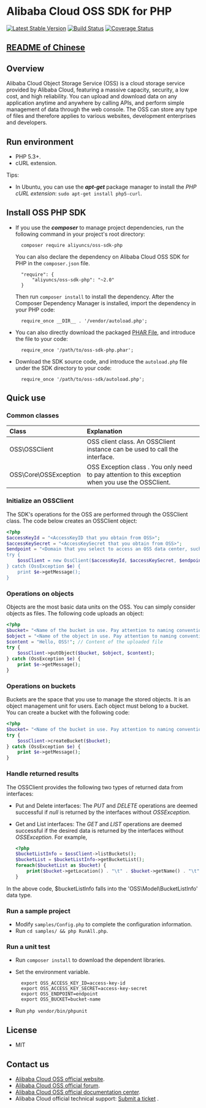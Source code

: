 ﻿# Alibaba Cloud OSS SDK for PHP

[![Latest Stable Version](https://poser.pugx.org/aliyuncs/oss-sdk-php/v/stable)](https://packagist.org/packages/aliyuncs/oss-sdk-php)
[![Build Status](https://travis-ci.org/aliyun/aliyun-oss-php-sdk.svg?branch=master)](https://travis-ci.org/aliyun/aliyun-oss-php-sdk)
[![Coverage Status](https://coveralls.io/repos/github/aliyun/aliyun-oss-php-sdk/badge.svg?branch=master)](https://coveralls.io/github/aliyun/aliyun-oss-php-sdk?branch=master)

## [README of Chinese](https://github.com/aliyun/aliyun-oss-php-sdk/blob/master/README-CN.md)

## Overview

Alibaba Cloud Object Storage Service (OSS) is a cloud storage service provided by Alibaba Cloud, featuring a massive
capacity, security, a low cost, and high reliability. You can upload and download data on any application anytime and
anywhere by calling APIs, and perform simple management of data through the web console. The OSS can store any type of
files and therefore applies to various websites, development enterprises and developers.

## Run environment

- PHP 5.3+.
- cURL extension.

Tips:

- In Ubuntu, you can use the ***apt-get*** package manager to install the *PHP cURL
  extension*: `sudo apt-get install php5-curl`.

## Install OSS PHP SDK

- If you use the ***composer*** to manage project dependencies, run the following command in your project's root
  directory:

        composer require aliyuncs/oss-sdk-php

  You can also declare the dependency on Alibaba Cloud OSS SDK for PHP in the `composer.json` file.

        "require": {
            "aliyuncs/oss-sdk-php": "~2.0"
        }

  Then run `composer install` to install the dependency. After the Composer Dependency Manager is installed, import the
  dependency in your PHP code:

        require_once __DIR__ . '/vendor/autoload.php';

- You can also directly download the packaged [PHAR File][releases-page], and introduce the file to your code:

        require_once '/path/to/oss-sdk-php.phar';

- Download the SDK source code, and introduce the `autoload.php` file under the SDK directory to your code:

        require_once '/path/to/oss-sdk/autoload.php';

## Quick use

### Common classes

| Class | Explanation |
|:------------------|:------------------------------------|
|OSS\OSSClient | OSS client class. An OSSClient instance can be used to call the interface.  |
|OSS\Core\OSSException |OSS Exception class . You only need to pay attention to this exception when you use the OSSClient. |

### Initialize an OSSClient

The SDK's operations for the OSS are performed through the OSSClient class. The code below creates an OSSClient object:

```php
<?php
$accessKeyId = "<AccessKeyID that you obtain from OSS>";
$accessKeySecret = "<AccessKeySecret that you obtain from OSS>";
$endpoint = "<Domain that you select to access an OSS data center, such as "oss-cn-hangzhou.aliyuncs.com>";
try {
    $ossClient = new OssClient($accessKeyId, $accessKeySecret, $endpoint);
} catch (OssException $e) {
    print $e->getMessage();
}
```

### Operations on objects

Objects are the most basic data units on the OSS. You can simply consider objects as files. The following code uploads
an object:

```php
<?php
$bucket= "<Name of the bucket in use. Pay attention to naming conventions>";
$object = "<Name of the object in use. Pay attention to naming conventions>";
$content = "Hello, OSS!"; // Content of the uploaded file
try {
    $ossClient->putObject($bucket, $object, $content);
} catch (OssException $e) {
    print $e->getMessage();
}
```

### Operations on buckets

Buckets are the space that you use to manage the stored objects. It is an object management unit for users. Each object
must belong to a bucket. You can create a bucket with the following code:

```php
<?php
$bucket= "<Name of the bucket in use. Pay attention to naming conventions>";
try {
    $ossClient->createBucket($bucket);
} catch (OssException $e) {
    print $e->getMessage();
}
```

### Handle returned results

The OSSClient provides the following two types of returned data from interfaces:

- Put and Delete interfaces: The *PUT* and *DELETE* operations are deemed successful if *null* is returned by the
  interfaces without *OSSException*.
- Get and List interfaces: The *GET* and *LIST* operations are deemed successful if the desired data is returned by the
  interfaces without *OSSException*. For example,

    ```php
    <?php
    $bucketListInfo = $ossClient->listBuckets();
    $bucketList = $bucketListInfo->getBucketList();
    foreach($bucketList as $bucket) {
        print($bucket->getLocation() . "\t" . $bucket->getName() . "\t" . $bucket->getCreatedate() . "\n");
    }
    ```
In the above code, $bucketListInfo falls into the 'OSS\Model\BucketListInfo' data type.


### Run a sample project

- Modify `samples/Config.php` to complete the configuration information.
- Run `cd samples/ && php RunAll.php`.

### Run a unit test

- Run `composer install` to download the dependent libraries.
- Set the environment variable.

        export OSS_ACCESS_KEY_ID=access-key-id
        export OSS_ACCESS_KEY_SECRET=access-key-secret
        export OSS_ENDPOINT=endpoint
        export OSS_BUCKET=bucket-name

- Run `php vendor/bin/phpunit`

## License

- MIT

## Contact us

- [Alibaba Cloud OSS official website](http://oss.aliyun.com).
- [Alibaba Cloud OSS official forum](http://bbs.aliyun.com).
- [Alibaba Cloud OSS official documentation center](http://www.aliyun.com/product/oss#Docs).
- Alibaba Cloud official technical support: [Submit a ticket](https://workorder.console.aliyun.com/#/ticket/createIndex)
  .

[releases-page]: https://github.com/aliyun/aliyun-oss-php-sdk/releases
[phar-composer]: https://github.com/clue/phar-composer

